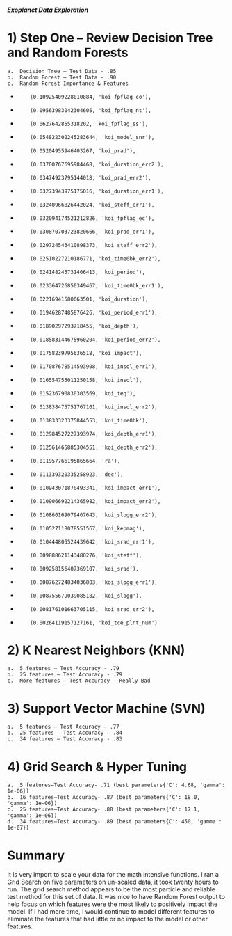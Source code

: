 ##### Exoplanet Data Exploration
# 1)	Step One – Review Decision Tree and Random Forests
    a.	Decision Tree – Test Data - .85
    b.	Random Forest – Test Data - .90
    c.	Random Forest Importance & Features
*         (0.10925409228010884, 'koi_fpflag_co'),
*         (0.09563983042304605, 'koi_fpflag_nt'),
*         (0.0627642855318202, 'koi_fpflag_ss'),
*         (0.054822302245283644, 'koi_model_snr'),
*         (0.05204955946403267, 'koi_prad'),
*         (0.03700767695984468, 'koi_duration_err2'),
*         (0.03474923795144018, 'koi_prad_err2'),
*         (0.03273943975175016, 'koi_duration_err1'),
*         (0.03240966826442024, 'koi_steff_err1'),
*         (0.032094174521212826, 'koi_fpflag_ec'),
*         (0.030870703723820666, 'koi_prad_err1'),
*         (0.029724543410898373, 'koi_steff_err2'),
*         (0.02510227210186771, 'koi_time0bk_err2'),
*         (0.024148245731406413, 'koi_period'),
*         (0.023364726850349467, 'koi_time0bk_err1'),
*         (0.02216941580663501, 'koi_duration'),
*         (0.01946287485876426, 'koi_period_err1'),
*         (0.01890297293718455, 'koi_depth'),
*         (0.018583144675960204, 'koi_period_err2'),
*         (0.01758239795636518, 'koi_impact'),
*         (0.017087678514593908, 'koi_insol_err1'),
*         (0.016554755011250158, 'koi_insol'),
*         (0.015236790830303569, 'koi_teq'),
*         (0.013838475751767101, 'koi_insol_err2'),
*         (0.013833323375844553, 'koi_time0bk'),
*         (0.012984527227393974, 'koi_depth_err1'),
*         (0.012561465885304551, 'koi_depth_err2'),
*         (0.011957766195865664, 'ra'),
*         (0.011339320335258923, 'dec'),
*         (0.010943071870493341, 'koi_impact_err1'),
*         (0.010906692214365982, 'koi_impact_err2'),
*         (0.010860169079407643, 'koi_slogg_err2'),
*         (0.010527118078551567, 'koi_kepmag'),
*         (0.010444805524439642, 'koi_srad_err1'),
*         (0.009888621143480276, 'koi_steff'),
*         (0.009258156407369107, 'koi_srad'),
*         (0.008762724834036803, 'koi_slogg_err1'),
*         (0.008755679039085182, 'koi_slogg'),
*         (0.008176101663705115, 'koi_srad_err2'),
*         (0.00264119157127161, 'koi_tce_plnt_num')



# 2)	K Nearest Neighbors (KNN)
    a.	5 features – Test Accuracy - .79
    b.	25 features – Test Accuracy - .79
    c.	More features – Test Accuracy – Really Bad
    
# 3)	Support Vector Machine (SVN)
    a.	5 features – Test Accuracy – .77
    b.	25 features – Test Accuracy – .84
    c.	34 features – Test Accuracy - .83
    
# 4)	Grid Search & Hyper Tuning
    a.	5 features–Test Accuracy- .71 (best parameters{'C': 4.68, 'gamma': 1e-06})
    b.	16 features–Test Accuracy- .87 (best parameters{'C': 18.0, 'gamma': 1e-06})
    c.	25 features–Test Accuracy- .88 (best parameters{'C': 17.1, 'gamma': 1e-06})
    d.	34 features–Test Accuracy- .89 (best parameters{C': 450, 'gamma': 1e-07})

# Summary

It is very import to scale your data for the math intensive functions. I ran a Grid Search on five parameters on un-scaled data, it took twenty hours to run. The grid search method appears to be the most particle and reliable test method for this set of data. It was nice to have Random Forest output to help focus on which features were the most likely to positively impact the model. If I had more time, I would continue to model different features to eliminate the features that had little or no impact to the model or other features.







